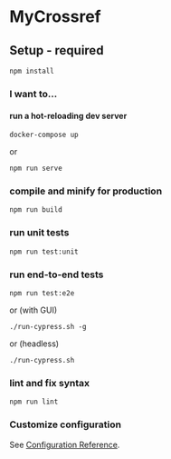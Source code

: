 # MyCrossref

## Setup - required
```
npm install
```

### I want to...

#### run a hot-reloading dev server
```docker-compose up```

or

```
npm run serve
```

### compile and minify for production
```
npm run build
```

### run unit tests
```
npm run test:unit
```

### run end-to-end tests
```
npm run test:e2e
```

or (with GUI)

```
./run-cypress.sh -g
```

or (headless)

```
./run-cypress.sh
```

### lint and fix syntax
```
npm run lint
```

### Customize configuration
See [Configuration Reference](https://cli.vuejs.org/config/).
